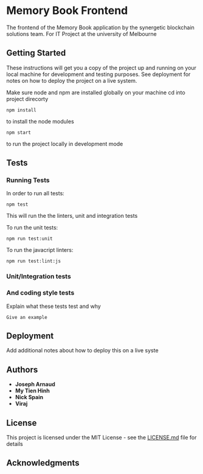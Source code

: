 # Memory Book Frontend

The frontend of the Memory Book application by the synergetic blockchain solutions
team. For IT Project at the university of Melbourne

## Getting Started

These instructions will get you a copy of the project up and running on your local machine for development and testing purposes. See deployment for notes on how to deploy the project on a live system.

Make sure node and npm are installed globally on your machine
cd into project direcorty

```
npm install
```

to install the node modules

```
npm start
```

to run the project locally in development mode

## Tests

### Running Tests

In order to run all tests:

```
npm test
```

This will run the the linters, unit and integration tests

To run the unit tests:

```
npm run test:unit
```

To run the javacript linters:

```
npm run test:lint:js
```

### Unit/Integration tests

### And coding style tests

Explain what these tests test and why

```
Give an example
```

## Deployment

Add additional notes about how to deploy this on a live syste

## Authors

- **Joseph Arnaud**
- **My Tien Hinh**
- **Nick Spain**
- **Viraj**

## License

This project is licensed under the MIT License - see the [LICENSE.md](LICENSE.md) file for details

## Acknowledgments

